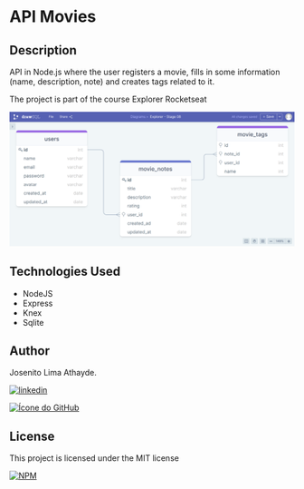 # API Movies

## Description

API in Node.js where the user registers a movie, fills in some information (name, description, note) and creates tags related to it.

The project is part of the course Explorer Rocketseat

![Print screen projeto](./images/diagram.png)

## Technologies Used

- NodeJS
- Express
- Knex
- Sqlite


## Author

Josenito Lima Athayde.

[![linkedin](https://img.shields.io/badge/linkedin-0A66C2?style=for-the-badge&logo=linkedin&logoColor=white)](https://www.linkedin.com/in/josenito-lima-athayde-277a8ab3/)

[![Ícone do GitHub](https://img.shields.io/badge/-GitHub-black?style=flat-square&logo=github&logoColor=white)](https://github.com/josenito)

## License

This project is licensed under the MIT license 

[![NPM](https://img.shields.io/npm/l/react)](https://choosealicense.com/licenses/mit/) 